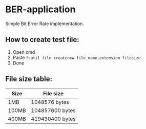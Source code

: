 # BER-application
Simple Bit Error Rate implementation.

## How to create test file:
1. Open cmd
2. Paste `fsutil file createnew file_name.extension filesize`
3. Done

## File size table:
| Size | File size |
| ------- | ----------- |
| 1MB | 1048576 bytes |
| 100MB | 104857600 bytes |
| 400MB | 419430400 bytes |
